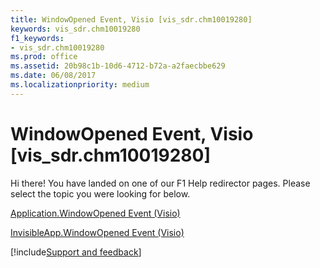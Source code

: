 ```yaml
---
title: WindowOpened Event, Visio [vis_sdr.chm10019280]
keywords: vis_sdr.chm10019280
f1_keywords:
- vis_sdr.chm10019280
ms.prod: office
ms.assetid: 20b98c1b-10d6-4712-b72a-a2faecbbe629
ms.date: 06/08/2017
ms.localizationpriority: medium
---
```



# WindowOpened Event, Visio [vis_sdr.chm10019280]

Hi there! You have landed on one of our F1 Help redirector pages. Please select the topic you were looking for below.

[Application.WindowOpened Event (Visio)](https://msdn.microsoft.com/library/a75a50b5-9784-e191-991a-ca9b41994ff9%28Office.15%29.aspx)

[InvisibleApp.WindowOpened Event (Visio)](https://msdn.microsoft.com/library/90fef7c3-17a1-5e96-112a-de01d4e24fc4%28Office.15%29.aspx)

[!include[Support and feedback](~/includes/feedback-boilerplate.md)]